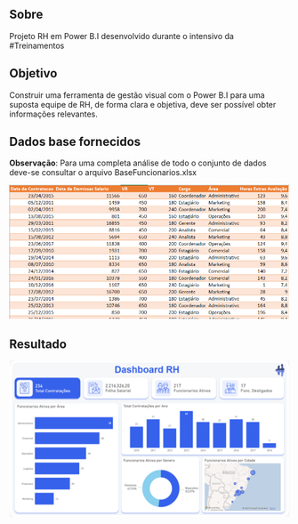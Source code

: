 ## Sobre
Projeto RH em Power B.I desenvolvido durante o intensivo da #Treinamentos

## Objetivo
Construir uma ferramenta de gestão visual com o Power B.I para uma suposta equipe de RH, de forma clara e objetiva, deve ser possível obter informações relevantes.

## Dados base fornecidos
<b>Observação</b>: Para uma completa análise de todo o conjunto de dados deve-se consultar o arquivo BaseFuncionarios.xlsx

<p align="center">
  <img  src="prints/dados_base.png">
</p>

## Resultado 

<p align="center">
  <img  src="prints/Dashboard_final.png">
</p>
